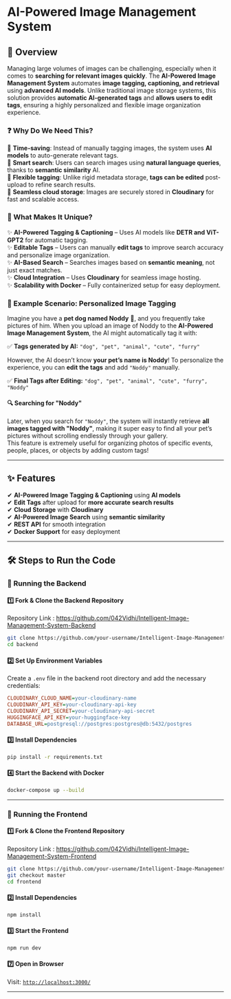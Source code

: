 # **AI-Powered Image Management System**  

## **📌 Overview**  
Managing large volumes of images can be challenging, especially when it comes to **searching for relevant images quickly**. The **AI-Powered Image Management System** automates **image tagging, captioning, and retrieval** using **advanced AI models**. Unlike traditional image storage systems, this solution provides **automatic AI-generated tags** and **allows users to edit tags**, ensuring a highly personalized and flexible image organization experience.  

### **❓ Why Do We Need This?**  
🔹 **Time-saving**: Instead of manually tagging images, the system uses **AI models** to auto-generate relevant tags.  
🔹 **Smart search**: Users can search images using **natural language queries**, thanks to **semantic similarity** AI.  
🔹 **Flexible tagging**: Unlike rigid metadata storage, **tags can be edited** post-upload to refine search results.  
🔹 **Seamless cloud storage**: Images are securely stored in **Cloudinary** for fast and scalable access.  

### **🚀 What Makes It Unique?**  
✨ **AI-Powered Tagging & Captioning** – Uses AI models like **DETR and ViT-GPT2** for automatic tagging.  
✨ **Editable Tags** – Users can manually **edit tags** to improve search accuracy and personalize image organization.  
✨ **AI-Based Search** – Searches images based on **semantic meaning**, not just exact matches.  
✨ **Cloud Integration** – Uses **Cloudinary** for seamless image hosting.  
✨ **Scalability with Docker** – Fully containerized setup for easy deployment.  

### **📌 Example Scenario: Personalized Image Tagging**  

Imagine you have a **pet dog named Noddy** 🐶, and you frequently take pictures of him. When you upload an image of Noddy to the **AI-Powered Image Management System**, the AI might automatically tag it with:  

✅ **Tags generated by AI:** `"dog", "pet", "animal", "cute", "furry"`  

However, the AI doesn’t know **your pet’s name is Noddy**! To personalize the experience, you can **edit the tags** and add `"Noddy"` manually.  

✅ **Final Tags after Editing:** `"dog", "pet", "animal", "cute", "furry", "Noddy"`  

#### **🔍 Searching for "Noddy"**  
Later, when you search for `"Noddy"`, the system will instantly retrieve **all images tagged with "Noddy"**, making it super easy to find all your pet’s pictures without scrolling endlessly through your gallery.  
This feature is extremely useful for organizing photos of specific events, people, places, or objects by adding custom tags!

---


## **✨ Features**  
✔ **AI-Powered Image Tagging & Captioning** using **AI models**  
✔ **Edit Tags** after upload for **more accurate search results**  
✔ **Cloud Storage** with **Cloudinary**  
✔ **AI-Powered Image Search** using **semantic similarity**  
✔ **REST API** for smooth integration  
✔ **Docker Support** for easy deployment  

---

## **🛠 Steps to Run the Code**  

### **🚀 Running the Backend**  

#### **1️⃣ Fork & Clone the Backend Repository**  
Repository Link : https://github.com/042Vidhi/Intelligent-Image-Management-System-Backend
```sh
git clone https://github.com/your-username/Intelligent-Image-Management-System-Backend.git
cd backend
```

#### **2️⃣ Set Up Environment Variables**  
Create a `.env` file in the backend root directory and add the necessary credentials:  

```ini
CLOUDINARY_CLOUD_NAME=your-cloudinary-name
CLOUDINARY_API_KEY=your-cloudinary-api-key
CLOUDINARY_API_SECRET=your-cloudinary-api-secret
HUGGINGFACE_API_KEY=your-huggingface-key
DATABASE_URL=postgresql://postgres:postgres@db:5432/postgres
```

#### **3️⃣ Install Dependencies**  
```sh
pip install -r requirements.txt
```

#### **4️⃣ Start the Backend with Docker**  
```sh
docker-compose up --build
```

---

### **🎨 Running the Frontend**  

#### **1️⃣ Fork & Clone the Frontend Repository**  
Repository Link : https://github.com/042Vidhi/Intelligent-Image-Management-System-Frontend
```sh
git clone https://github.com/your-username/Intelligent-Image-Management-System-Frontend.git
git checkout master
cd frontend
```

#### **2️⃣ Install Dependencies**  
```sh
npm install
```

#### **3️⃣ Start the Frontend**  
```sh
npm run dev
```

#### **7️⃣ Open in Browser**  
Visit: [`http://localhost:3000/`](http://localhost:3000/)  

---
